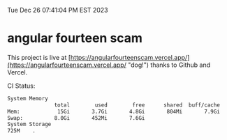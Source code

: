Tue Dec 26 07:41:04 PM EST 2023

# angular fourteen scam


This project is live at [https://angularfourteenscam.vercel.app/](https://angularfourteenscam.vercel.app/ "dog!") thanks to Github and Vercel.

CI Status: 

```bash
System Memory
               total        used        free      shared  buff/cache   available
Mem:            15Gi       3.7Gi       4.8Gi       804Mi       7.9Gi        11Gi
Swap:          8.0Gi       452Mi       7.6Gi
System Storage
725M	.
```
```bash
